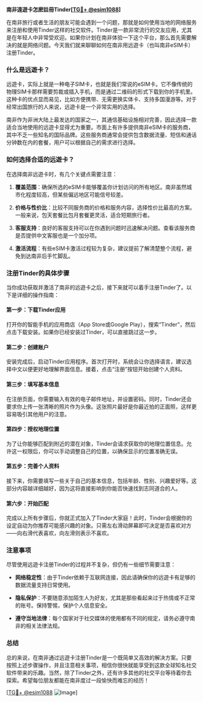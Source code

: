 **南非遠遊卡怎麽註冊Tinder[[TG💪+ @esim1088](https://t.me/s/esim1088)]**

在南非旅行或者生活的朋友可能会遇到一个问题，那就是如何使用当地的网络服务来注册和使用Tinder这样的社交软件。Tinder是一款非常流行的交友应用，尤其是在年轻人中非常受欢迎。如果你计划在南非体验一下这个平台，那么首先需要解决的就是网络问题。今天我们就来聊聊如何在南非用远遊卡（也叫南非eSIM卡）注册Tinder。

### 什么是远遊卡？

远遊卡，实际上就是一种电子SIM卡，也就是我们常说的eSIM卡。它不像传统的物理SIM卡那样需要剪裁或插入手机，而是通过二维码的形式下载到你的手机里。这种卡的优点显而易见，比如方便携带、无需更换实体卡、支持多国漫游等。对于经常出国旅行的人来说，远遊卡是一个非常实用的选择。

南非作为非洲大陆上最发达的国家之一，其通信基础设施相对完善，因此选择一款适合当地使用的远遊卡显得尤为重要。市面上有许多提供南非eSIM卡的服务商，其中不乏一些知名的国际品牌。这些服务商通常会提供包含数据流量、短信和通话分钟数在内的套餐，用户可以根据自己的需求进行选择。

### 如何选择合适的远遊卡？

在选择南非远遊卡时，有几个关键点需要注意：

1. **覆盖范围**：确保所选的eSIM卡能够覆盖你计划访问的所有地区。南非虽然城市化程度较高，但某些偏远地区可能信号较差。
   
2. **价格与性价比**：比较不同服务商的价格和服务内容，选择性价比最高的方案。一般来说，包天套餐比包月套餐更灵活，适合短期旅行者。

3. **客服支持**：良好的客服支持可以在你遇到问题时迅速解决问题。查看该服务商是否提供中文客服也是一个加分项。

4. **激活流程**：有些eSIM卡激活过程较为复杂，建议提前了解清楚整个流程，避免到达南非后手忙脚乱。

### 注册Tinder的具体步骤

当你成功获取并激活了南非的远遊卡之后，接下来就可以着手注册Tinder了。以下是详细的操作指南：

#### 第一步：下载Tinder应用

打开你的智能手机的应用商店（App Store或Google Play），搜索“Tinder”，然后点击下载安装。如果你已经安装过Tinder，可以直接跳过这一步。

#### 第二步：创建账户

安装完成后，启动Tinder应用程序。首次打开时，系统会让你选择语言，建议选择中文以便更好地理解界面信息。接着，点击“注册”按钮开始创建个人资料。

#### 第三步：填写基本信息

在注册页面，你需要输入有效的电子邮件地址，并设置密码。同时，Tinder还会要求你上传一张清晰的照片作为头像。这张照片最好是你最近拍的正面照，这样更容易吸引其他用户的注意。

#### 第四步：授权地理位置

为了让你能够匹配到附近的潜在对象，Tinder会请求获取你的地理位置信息。允许这一权限后，你可以手动调整自己的位置，以确保显示的位置准确无误。

#### 第五步：完善个人资料

接下来，你需要填写一些关于自己的基本信息，包括年龄、性别、兴趣爱好等。这部分内容越详细越好，因为这将直接影响到你能否快速找到志同道合的人。

#### 第六步：开始匹配

完成以上所有步骤后，你就正式加入了Tinder大家庭！此时，Tinder会根据你的设定自动为你推荐可能感兴趣的对象。只需左右滑动屏幕即可决定是否喜欢对方——向右滑代表喜欢，向左滑则表示不喜欢。

### 注意事项

尽管使用远遊卡注册Tinder的过程并不复杂，但仍有一些细节需要注意：

- **网络稳定性**：由于Tinder依赖于互联网连接，因此请确保你的远遊卡有足够的数据流量支持日常使用。
  
- **隐私保护**：不要随意添加陌生人为好友，尤其是那些看起来过于热情或不正常的账号。保持警惕，保护个人信息安全。

- **遵守当地法律**：每个国家对于社交媒体的使用都有不同的规定，请务必遵守南非的相关法律法规。

### 总结

总的来说，在南非通过远遊卡注册Tinder是一个既简单又高效的解决方案。只要按照上述步骤操作，并且注意相关事项，相信你很快就能享受到这款全球知名社交软件带来的乐趣。当然，除了Tinder之外，还有许多其他的社交平台等待着你去探索。希望每位朋友都能在南非度过一段愉快而难忘的经历！

[[TG💪+ @esim1088](https://t.me/s/esim1088) ![Image](https://i.postimg.cc/4NQfJmqS/Snipaste-2025-05-13-00-14-12.png)]
